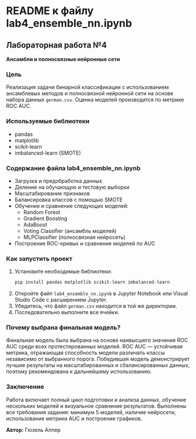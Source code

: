 # README к файлу lab4_ensemble_nn.ipynb

## Лабораторная работа №4  
**Ансамбли и полносвязные нейронные сети**

### Цель
Реализация задачи бинарной классификации с использованием ансамблевых методов и полносвязной нейронной сети на основе набора данных `german.csv`. Оценка моделей производится по метрике ROC AUC.

### Используемые библиотеки
- pandas
- matplotlib
- scikit-learn
- imbalanced-learn (SMOTE)

### Содержание файла lab4_ensemble_nn.ipynb
- Загрузка и предобработка данных
- Деление на обучающую и тестовую выборки
- Масштабирование признаков
- Балансировка классов с помощью SMOTE
- Обучение и сравнение следующих моделей:
  - Random Forest
  - Gradient Boosting
  - AdaBoost
  - Voting Classifier (ансамбль моделей)
  - MLPClassifier (полносвязная нейросеть)
- Построение ROC-кривых и сравнение моделей по AUC

### Как запустить проект
1. Установите необходимые библиотеки:
   ```bash
   pip install pandas matplotlib scikit-learn imbalanced-learn
   ```
2. Откройте файл `lab4_ensemble_nn.ipynb` в Jupyter Notebook или Visual Studio Code с расширением Jupyter.
3. Убедитесь, что файл `german.csv` находится в той же директории.
4. Последовательно выполните все ячейки.

### Почему выбрана финальная модель?
Финальная модель была выбрана на основе наивысшего значения ROC AUC среди всех протестированных моделей. ROC AUC — устойчивая метрика, отражающая способность модели различать классы независимо от выбранного порога. Победившая модель демонстрирует лучшие результаты на масштабированных и сбалансированных данных, поэтому рекомендована к дальнейшему использованию.

### Заключение
Работа включает полный цикл подготовки и анализа данных, обучение нескольких моделей и визуальное сравнение результатов. Выполнены все требования задания: минимум 5 моделей, наличие нейросети, использование метрики AUC и построение графиков.

**Автор:** Гюзель Алпер
